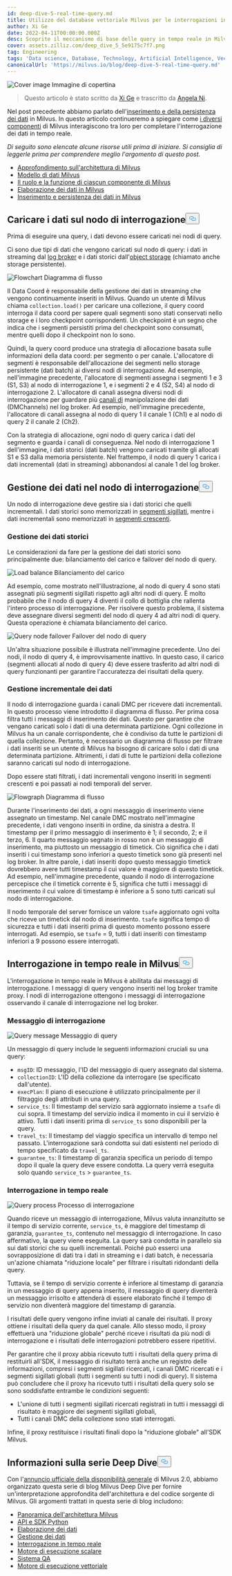 ```yaml
---
id: deep-dive-5-real-time-query.md
title: Utilizzo del database vettoriale Milvus per le interrogazioni in tempo reale
author: Xi Ge
date: 2022-04-11T00:00:00.000Z
desc: Scoprite il meccanismo di base delle query in tempo reale in Milvus.
cover: assets.zilliz.com/deep_dive_5_5e9175c7f7.png
tag: Engineering
tags: 'Data science, Database, Technology, Artificial Intelligence, Vector Management'
canonicalUrl: 'https://milvus.io/blog/deep-dive-5-real-time-query.md'
---
```

<p>
  
   <span class="img-wrapper"> <img translate="no" src="https://assets.zilliz.com/deep_dive_5_5e9175c7f7.png" alt="Cover image" class="doc-image" id="cover-image" />
   </span> <span class="img-wrapper"> <span>Immagine di copertina</span> </span></p>
<blockquote>
<p>Questo articolo è stato scritto da <a href="https://github.com/xige-16">Xi Ge</a> e trascritto da <a href="https://www.linkedin.com/in/yiyun-n-2aa713163/">Angela Ni</a>.</p>
</blockquote>
<p>Nel post precedente abbiamo parlato dell'<a href="https://milvus.io/blog/deep-dive-4-data-insertion-and-data-persistence.md">inserimento e della persistenza dei dati</a> in Milvus. In questo articolo continueremo a spiegare come <a href="https://milvus.io/blog/deep-dive-1-milvus-architecture-overview.md">i diversi componenti</a> di Milvus interagiscono tra loro per completare l'interrogazione dei dati in tempo reale.</p>
<p><em>Di seguito sono elencate alcune risorse utili prima di iniziare. Si consiglia di leggerle prima per comprendere meglio l'argomento di questo post.</em></p>
<ul>
<li><a href="https://milvus.io/blog/deep-dive-1-milvus-architecture-overview.md">Approfondimento sull'architettura di Milvus</a></li>
<li><a href="https://milvus.io/blog/deep-dive-1-milvus-architecture-overview.md#Data-Model">Modello di dati Milvus</a></li>
<li><a href="https://milvus.io/docs/v2.0.x/four_layers.md">Il ruolo e la funzione di ciascun componente di Milvus</a></li>
<li><a href="https://milvus.io/blog/deep-dive-3-data-processing.md">Elaborazione dei dati in Milvus</a></li>
<li><a href="https://milvus.io/blog/deep-dive-4-data-insertion-and-data-persistence.md">Inserimento e persistenza dei dati in Milvus</a></li>
</ul>
<h2 id="Load-data-to-query-node" class="common-anchor-header">Caricare i dati sul nodo di interrogazione<button data-href="#Load-data-to-query-node" class="anchor-icon" translate="no">
      <svg translate="no"
        aria-hidden="true"
        focusable="false"
        height="20"
        version="1.1"
        viewBox="0 0 16 16"
        width="16"
      >
        <path
          fill="#0092E4"
          fill-rule="evenodd"
          d="M4 9h1v1H4c-1.5 0-3-1.69-3-3.5S2.55 3 4 3h4c1.45 0 3 1.69 3 3.5 0 1.41-.91 2.72-2 3.25V8.59c.58-.45 1-1.27 1-2.09C10 5.22 8.98 4 8 4H4c-.98 0-2 1.22-2 2.5S3 9 4 9zm9-3h-1v1h1c1 0 2 1.22 2 2.5S13.98 12 13 12H9c-.98 0-2-1.22-2-2.5 0-.83.42-1.64 1-2.09V6.25c-1.09.53-2 1.84-2 3.25C6 11.31 7.55 13 9 13h4c1.45 0 3-1.69 3-3.5S14.5 6 13 6z"
        ></path>
      </svg>
    </button></h2><p>Prima di eseguire una query, i dati devono essere caricati nei nodi di query.</p>
<p>Ci sono due tipi di dati che vengono caricati sul nodo di query: i dati in streaming dal <a href="https://milvus.io/docs/v2.0.x/four_layers.md#Log-broker">log broker</a> e i dati storici dall'<a href="https://milvus.io/docs/v2.0.x/four_layers.md#Object-storage">object storage</a> (chiamato anche storage persistente).</p>
<p>
  
   <span class="img-wrapper"> <img translate="no" src="https://assets.zilliz.com/flowchart_b1c51dfdaa.png" alt="Flowchart" class="doc-image" id="flowchart" />
   </span> <span class="img-wrapper"> <span>Diagramma di flusso</span> </span></p>
<p>Il Data Coord è responsabile della gestione dei dati in streaming che vengono continuamente inseriti in Milvus. Quando un utente di Milvus chiama <code translate="no">collection.load()</code> per caricare una collezione, il query coord interroga il data coord per sapere quali segmenti sono stati conservati nello storage e i loro checkpoint corrispondenti. Un checkpoint è un segno che indica che i segmenti persistiti prima del checkpoint sono consumati, mentre quelli dopo il checkpoint non lo sono.</p>
<p>Quindi, la query coord produce una strategia di allocazione basata sulle informazioni della data coord: per segmento o per canale. L'allocatore di segmenti è responsabile dell'allocazione dei segmenti nello storage persistente (dati batch) ai diversi nodi di interrogazione. Ad esempio, nell'immagine precedente, l'allocatore di segmenti assegna i segmenti 1 e 3 (S1, S3) al nodo di interrogazione 1, e i segmenti 2 e 4 (S2, S4) al nodo di interrogazione 2. L'allocatore di canali assegna diversi nodi di interrogazione per guardare più <a href="https://milvus.io/docs/v2.0.x/data_processing.md#Data-insertion">canali di</a> manipolazione dei dati (DMChannels) nel log broker. Ad esempio, nell'immagine precedente, l'allocatore di canali assegna al nodo di query 1 il canale 1 (Ch1) e al nodo di query 2 il canale 2 (Ch2).</p>
<p>Con la strategia di allocazione, ogni nodo di query carica i dati del segmento e guarda i canali di conseguenza. Nel nodo di interrogazione 1 dell'immagine, i dati storici (dati batch) vengono caricati tramite gli allocati S1 e S3 dalla memoria persistente. Nel frattempo, il nodo di query 1 carica i dati incrementali (dati in streaming) abbonandosi al canale 1 del log broker.</p>
<h2 id="Data-management-in-query-node" class="common-anchor-header">Gestione dei dati nel nodo di interrogazione<button data-href="#Data-management-in-query-node" class="anchor-icon" translate="no">
      <svg translate="no"
        aria-hidden="true"
        focusable="false"
        height="20"
        version="1.1"
        viewBox="0 0 16 16"
        width="16"
      >
        <path
          fill="#0092E4"
          fill-rule="evenodd"
          d="M4 9h1v1H4c-1.5 0-3-1.69-3-3.5S2.55 3 4 3h4c1.45 0 3 1.69 3 3.5 0 1.41-.91 2.72-2 3.25V8.59c.58-.45 1-1.27 1-2.09C10 5.22 8.98 4 8 4H4c-.98 0-2 1.22-2 2.5S3 9 4 9zm9-3h-1v1h1c1 0 2 1.22 2 2.5S13.98 12 13 12H9c-.98 0-2-1.22-2-2.5 0-.83.42-1.64 1-2.09V6.25c-1.09.53-2 1.84-2 3.25C6 11.31 7.55 13 9 13h4c1.45 0 3-1.69 3-3.5S14.5 6 13 6z"
        ></path>
      </svg>
    </button></h2><p>Un nodo di interrogazione deve gestire sia i dati storici che quelli incrementali. I dati storici sono memorizzati in <a href="https://milvus.io/blog/deep-dive-4-data-insertion-and-data-persistence.md#Sealed-segment">segmenti sigillati</a>, mentre i dati incrementali sono memorizzati in <a href="https://milvus.io/blog/deep-dive-4-data-insertion-and-data-persistence.md#Growing-segment">segmenti crescenti</a>.</p>
<h3 id="Historical-data-management" class="common-anchor-header">Gestione dei dati storici</h3><p>Le considerazioni da fare per la gestione dei dati storici sono principalmente due: bilanciamento del carico e failover del nodo di query.</p>
<p>
  
   <span class="img-wrapper"> <img translate="no" src="https://assets.zilliz.com/load_balance_c77e22bb5c.png" alt="Load balance" class="doc-image" id="load-balance" />
   </span> <span class="img-wrapper"> <span>Bilanciamento del carico</span> </span></p>
<p>Ad esempio, come mostrato nell'illustrazione, al nodo di query 4 sono stati assegnati più segmenti sigillati rispetto agli altri nodi di query. È molto probabile che il nodo di query 4 diventi il collo di bottiglia che rallenta l'intero processo di interrogazione. Per risolvere questo problema, il sistema deve assegnare diversi segmenti del nodo di query 4 ad altri nodi di query. Questa operazione è chiamata bilanciamento del carico.</p>
<p>
  
   <span class="img-wrapper"> <img translate="no" src="https://assets.zilliz.com/Query_node_failover_3278c0e307.png" alt="Query node failover" class="doc-image" id="query-node-failover" />
   </span> <span class="img-wrapper"> <span>Failover del nodo di query</span> </span></p>
<p>Un'altra situazione possibile è illustrata nell'immagine precedente. Uno dei nodi, il nodo di query 4, è improvvisamente inattivo. In questo caso, il carico (segmenti allocati al nodo di query 4) deve essere trasferito ad altri nodi di query funzionanti per garantire l'accuratezza dei risultati della query.</p>
<h3 id="Incremental-data-management" class="common-anchor-header">Gestione incrementale dei dati</h3><p>Il nodo di interrogazione guarda i canali DMC per ricevere dati incrementali. In questo processo viene introdotto il diagramma di flusso. Per prima cosa filtra tutti i messaggi di inserimento dei dati. Questo per garantire che vengano caricati solo i dati di una determinata partizione. Ogni collezione in Milvus ha un canale corrispondente, che è condiviso da tutte le partizioni di quella collezione. Pertanto, è necessario un diagramma di flusso per filtrare i dati inseriti se un utente di Milvus ha bisogno di caricare solo i dati di una determinata partizione. Altrimenti, i dati di tutte le partizioni della collezione saranno caricati sul nodo di interrogazione.</p>
<p>Dopo essere stati filtrati, i dati incrementali vengono inseriti in segmenti crescenti e poi passati ai nodi temporali del server.</p>
<p>
  
   <span class="img-wrapper"> <img translate="no" src="https://assets.zilliz.com/flow_graph_dc58651367.png" alt="Flowgraph" class="doc-image" id="flowgraph" />
   </span> <span class="img-wrapper"> <span>Diagramma di flusso</span> </span></p>
<p>Durante l'inserimento dei dati, a ogni messaggio di inserimento viene assegnato un timestamp. Nel canale DMC mostrato nell'immagine precedente, i dati vengono inseriti in ordine, da sinistra a destra. Il timestamp per il primo messaggio di inserimento è 1; il secondo, 2; e il terzo, 6. Il quarto messaggio segnato in rosso non è un messaggio di inserimento, ma piuttosto un messaggio di timetick. Ciò significa che i dati inseriti i cui timestamp sono inferiori a questo timetick sono già presenti nel log broker. In altre parole, i dati inseriti dopo questo messaggio timetick dovrebbero avere tutti timestamp il cui valore è maggiore di questo timetick. Ad esempio, nell'immagine precedente, quando il nodo di interrogazione percepisce che il timetick corrente è 5, significa che tutti i messaggi di inserimento il cui valore di timestamp è inferiore a 5 sono tutti caricati sul nodo di interrogazione.</p>
<p>Il nodo temporale del server fornisce un valore <code translate="no">tsafe</code> aggiornato ogni volta che riceve un timetick dal nodo di inserimento. <code translate="no">tsafe</code> significa tempo di sicurezza e tutti i dati inseriti prima di questo momento possono essere interrogati. Ad esempio, se <code translate="no">tsafe</code> = 9, tutti i dati inseriti con timestamp inferiori a 9 possono essere interrogati.</p>
<h2 id="Real-time-query-in-Milvus" class="common-anchor-header">Interrogazione in tempo reale in Milvus<button data-href="#Real-time-query-in-Milvus" class="anchor-icon" translate="no">
      <svg translate="no"
        aria-hidden="true"
        focusable="false"
        height="20"
        version="1.1"
        viewBox="0 0 16 16"
        width="16"
      >
        <path
          fill="#0092E4"
          fill-rule="evenodd"
          d="M4 9h1v1H4c-1.5 0-3-1.69-3-3.5S2.55 3 4 3h4c1.45 0 3 1.69 3 3.5 0 1.41-.91 2.72-2 3.25V8.59c.58-.45 1-1.27 1-2.09C10 5.22 8.98 4 8 4H4c-.98 0-2 1.22-2 2.5S3 9 4 9zm9-3h-1v1h1c1 0 2 1.22 2 2.5S13.98 12 13 12H9c-.98 0-2-1.22-2-2.5 0-.83.42-1.64 1-2.09V6.25c-1.09.53-2 1.84-2 3.25C6 11.31 7.55 13 9 13h4c1.45 0 3-1.69 3-3.5S14.5 6 13 6z"
        ></path>
      </svg>
    </button></h2><p>L'interrogazione in tempo reale in Milvus è abilitata dai messaggi di interrogazione. I messaggi di query vengono inseriti nel log broker tramite proxy. I nodi di interrogazione ottengono i messaggi di interrogazione osservando il canale di interrogazione nel log broker.</p>
<h3 id="Query-message" class="common-anchor-header">Messaggio di interrogazione</h3><p>
  
   <span class="img-wrapper"> <img translate="no" src="https://assets.zilliz.com/query_message_4d57814f47.png" alt="Query message" class="doc-image" id="query-message" />
   </span> <span class="img-wrapper"> <span>Messaggio di query</span> </span></p>
<p>Un messaggio di query include le seguenti informazioni cruciali su una query:</p>
<ul>
<li><code translate="no">msgID</code>: ID messaggio, l'ID del messaggio di query assegnato dal sistema.</li>
<li><code translate="no">collectionID</code>: L'ID della collezione da interrogare (se specificato dall'utente).</li>
<li><code translate="no">execPlan</code>: Il piano di esecuzione è utilizzato principalmente per il filtraggio degli attributi in una query.</li>
<li><code translate="no">service_ts</code>: Il timestamp del servizio sarà aggiornato insieme a <code translate="no">tsafe</code> di cui sopra. Il timestamp del servizio indica il momento in cui il servizio è attivo. Tutti i dati inseriti prima di <code translate="no">service_ts</code> sono disponibili per la query.</li>
<li><code translate="no">travel_ts</code>: Il timestamp del viaggio specifica un intervallo di tempo nel passato. L'interrogazione sarà condotta sui dati esistenti nel periodo di tempo specificato da <code translate="no">travel_ts</code>.</li>
<li><code translate="no">guarantee_ts</code>: Il timestamp di garanzia specifica un periodo di tempo dopo il quale la query deve essere condotta. La query verrà eseguita solo quando <code translate="no">service_ts</code> &gt; <code translate="no">guarantee_ts</code>.</li>
</ul>
<h3 id="Real-time-query" class="common-anchor-header">Interrogazione in tempo reale</h3><p>
  
   <span class="img-wrapper"> <img translate="no" src="https://assets.zilliz.com/query_process_7f676972d8.png" alt="Query process" class="doc-image" id="query-process" />
   </span> <span class="img-wrapper"> <span>Processo di interrogazione</span> </span></p>
<p>Quando riceve un messaggio di interrogazione, Milvus valuta innanzitutto se il tempo di servizio corrente, <code translate="no">service_ts</code>, è maggiore del timestamp di garanzia, <code translate="no">guarantee_ts</code>, contenuto nel messaggio di interrogazione. In caso affermativo, la query viene eseguita. La query sarà condotta in parallelo sia sui dati storici che su quelli incrementali. Poiché può esserci una sovrapposizione di dati tra i dati in streaming e i dati batch, è necessaria un'azione chiamata "riduzione locale" per filtrare i risultati ridondanti della query.</p>
<p>Tuttavia, se il tempo di servizio corrente è inferiore al timestamp di garanzia in un messaggio di query appena inserito, il messaggio di query diventerà un messaggio irrisolto e attenderà di essere elaborato finché il tempo di servizio non diventerà maggiore del timestamp di garanzia.</p>
<p>I risultati delle query vengono infine inviati al canale dei risultati. Il proxy ottiene i risultati della query da quel canale. Allo stesso modo, il proxy effettuerà una "riduzione globale" perché riceve i risultati da più nodi di interrogazione e i risultati delle interrogazioni potrebbero essere ripetitivi.</p>
<p>Per garantire che il proxy abbia ricevuto tutti i risultati della query prima di restituirli all'SDK, il messaggio di risultato terrà anche un registro delle informazioni, compresi i segmenti sigillati ricercati, i canali DMC ricercati e i segmenti sigillati globali (tutti i segmenti su tutti i nodi di query). Il sistema può concludere che il proxy ha ricevuto tutti i risultati della query solo se sono soddisfatte entrambe le condizioni seguenti:</p>
<ul>
<li>L'unione di tutti i segmenti sigillati ricercati registrati in tutti i messaggi di risultato è maggiore dei segmenti sigillati globali,</li>
<li>Tutti i canali DMC della collezione sono stati interrogati.</li>
</ul>
<p>Infine, il proxy restituisce i risultati finali dopo la "riduzione globale" all'SDK Milvus.</p>
<h2 id="About-the-Deep-Dive-Series" class="common-anchor-header">Informazioni sulla serie Deep Dive<button data-href="#About-the-Deep-Dive-Series" class="anchor-icon" translate="no">
      <svg translate="no"
        aria-hidden="true"
        focusable="false"
        height="20"
        version="1.1"
        viewBox="0 0 16 16"
        width="16"
      >
        <path
          fill="#0092E4"
          fill-rule="evenodd"
          d="M4 9h1v1H4c-1.5 0-3-1.69-3-3.5S2.55 3 4 3h4c1.45 0 3 1.69 3 3.5 0 1.41-.91 2.72-2 3.25V8.59c.58-.45 1-1.27 1-2.09C10 5.22 8.98 4 8 4H4c-.98 0-2 1.22-2 2.5S3 9 4 9zm9-3h-1v1h1c1 0 2 1.22 2 2.5S13.98 12 13 12H9c-.98 0-2-1.22-2-2.5 0-.83.42-1.64 1-2.09V6.25c-1.09.53-2 1.84-2 3.25C6 11.31 7.55 13 9 13h4c1.45 0 3-1.69 3-3.5S14.5 6 13 6z"
        ></path>
      </svg>
    </button></h2><p>Con l'<a href="https://milvus.io/blog/2022-1-25-annoucing-general-availability-of-milvus-2-0.md">annuncio ufficiale della disponibilità generale</a> di Milvus 2.0, abbiamo organizzato questa serie di blog Milvus Deep Dive per fornire un'interpretazione approfondita dell'architettura e del codice sorgente di Milvus. Gli argomenti trattati in questa serie di blog includono:</p>
<ul>
<li><a href="https://milvus.io/blog/deep-dive-1-milvus-architecture-overview.md">Panoramica dell'architettura Milvus</a></li>
<li><a href="https://milvus.io/blog/deep-dive-2-milvus-sdk-and-api.md">API e SDK Python</a></li>
<li><a href="https://milvus.io/blog/deep-dive-3-data-processing.md">Elaborazione dei dati</a></li>
<li><a href="https://milvus.io/blog/deep-dive-4-data-insertion-and-data-persistence.md">Gestione dei dati</a></li>
<li><a href="https://milvus.io/blog/deep-dive-5-real-time-query.md">Interrogazione in tempo reale</a></li>
<li><a href="https://milvus.io/blog/deep-dive-7-query-expression.md">Motore di esecuzione scalare</a></li>
<li><a href="https://milvus.io/blog/deep-dive-6-oss-qa.md">Sistema QA</a></li>
<li><a href="https://milvus.io/blog/deep-dive-8-knowhere.md">Motore di esecuzione vettoriale</a></li>
</ul>
